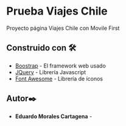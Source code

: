 # Prueba Viajes Chile

Proyecto página Viajes Chile con Movile First

## Construido con 🛠️

* [Boostrap](https://getbootstrap.com/) - El framework web usado
* [JQuery](https://jquery.com/) - Librería Javascript
* [Font Awesome](https://fontawesome.com/) - Librería de íconos


## Autor✒️


* **Eduardo Morales Cartagena** - 
